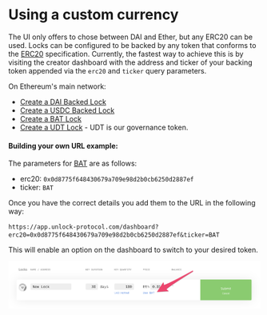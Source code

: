 # Using a custom currency

The UI only offers to chose between DAI and Ether, but any ERC20 can be used. Locks can be configured to be backed by any token that conforms to the [ERC20](https://eips.ethereum.org/EIPS/eip-20) specification. Currently, the fastest way to achieve this is by visiting the creator dashboard with the address and ticker of your backing token appended via the `erc20` and `ticker` query parameters.

On Ethereum's main network:

* [Create a DAI Backed Lock](https://app.unlock-protocol.com/dashboard/?erc20=0x6b175474e89094c44da98b954eedeac495271d0f\&ticker=DAI)
* [Create a USDC Backed Lock](https://app.unlock-protocol.com/dashboard/?erc20=0xa0b86991c6218b36c1d19d4a2e9eb0ce3606eb48\&ticker=USDC)
* [Create a BAT Lock](https://app.unlock-protocol.com/dashboard/?erc20=0x0d8775f648430679a709e98d2b0cb6250d2887ef\&ticker=BAT)
* [Create a UDT Lock](https://app.unlock-protocol.com/dashboard/?erc20=0x90de74265a416e1393a450752175aed98fe11517\&ticker=UDT) - UDT is our governance token.

#### Building your own URL example:

The parameters for [BAT](https://basicattentiontoken.org/) are as follows:

* erc20: `0x0d8775f648430679a709e98d2b0cb6250d2887ef`
* ticker: `BAT`

Once you have the correct details you add them to the URL in the following way:

```
https://app.unlock-protocol.com/dashboard?erc20=0x0d8775f648430679a709e98d2b0cb6250d2887ef&ticker=BAT
```

This will enable an option on the dashboard to switch to your desired token.

![](../../.gitbook/assets/image7.png)
